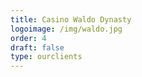 ```yaml
---
title: Casino Waldo Dynasty
logoimage: /img/waldo.jpg
order: 4
draft: false
type: ourclients
---
```

